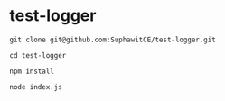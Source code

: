# test-logger

`git clone git@github.com:SuphawitCE/test-logger.git`

`cd test-logger`

`npm install`

`node index.js`
